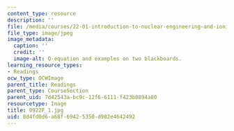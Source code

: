 ```yaml
---
content_type: resource
description: ''
file: /media/courses/22-01-introduction-to-nuclear-engineering-and-ionizing-radiation-fall-2016/8d4fd0d6a68f69425350d982e4642492_0922F_1.jpg
file_type: image/jpeg
image_metadata:
  caption: ''
  credit: ''
  image-alt: Q-equation and examples on two blackboards.
learning_resource_types:
- Readings
ocw_type: OCWImage
parent_title: Readings
parent_type: CourseSection
parent_uid: 7d42543a-bc9c-12f6-6111-f423b8894a80
resourcetype: Image
title: 0922F_1.jpg
uid: 8d4fd0d6-a68f-6942-5350-d982e4642492
---
```

